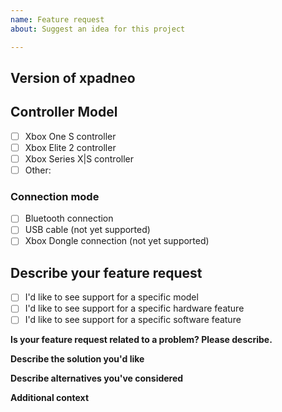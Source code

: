 ```yaml
---
name: Feature request
about: Suggest an idea for this project

---
```


## Version of xpadneo
<!-- Please let us know the version number of xpadneo, either the one shown
     during install (preferred) or the one you downloaded (releases). -->

## Controller Model
<!-- Please identify your controller model. -->

- [ ] Xbox One S controller
- [ ] Xbox Elite 2 controller
- [ ] Xbox Series X|S controller
- [ ] Other:

### Connection mode

- [ ] Bluetooth connection
- [ ] USB cable (not yet supported)
- [ ] Xbox Dongle connection (not yet supported)

## Describe your feature request

- [ ] I'd like to see support for a specific model
- [ ] I'd like to see support for a specific hardware feature
- [ ] I'd like to see support for a specific software feature

**Is your feature request related to a problem? Please describe.**
<!-- A clear and concise description of what the problem is, e.g.
     I'm always frustrated when ... -->

**Describe the solution you'd like**
<!-- A clear and concise description of what you want to happen. -->

**Describe alternatives you've considered**
<!-- A clear and concise description of any alternative solutions or features
     you've considered. -->

**Additional context**
<!-- Add any other context or screenshots about the feature request here. -->
